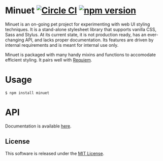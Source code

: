 # Minuet [![Circle CI](https://circleci.com/gh/andrewscwei/minuet/tree/master.svg?style=svg)](https://circleci.com/gh/andrewscwei/minuet/tree/master) [![npm version](https://badge.fury.io/js/minuet.svg)](https://badge.fury.io/js/minuet)

Minuet is an on-going pet project for experimenting with web UI styling techniques. It is a stand-alone stylesheet library that supports vanilla CSS, Sass and Stylus. At its current state, it is not production ready, has an ever-changing API, and lacks proper documentation. Its features are driven by internal requirements and is meant for internal use only.

Minuet is packaged with many handy mixins and functions to accomodate efficient styling. It pairs well with [Requiem](https://github.com/andrewscwei/requiem).

# Usage

```
$ npm install minuet
```

# API

Documentation is available [here](http://andrewscwei.github.io/minuet).

## License

This software is released under the [MIT License](http://opensource.org/licenses/MIT).
